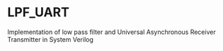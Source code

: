 # LPF_UART
Implementation of low pass filter and Universal Asynchronous Receiver Transmitter in System Verilog
